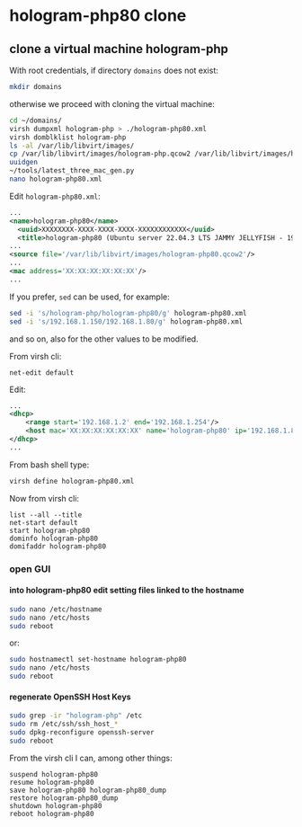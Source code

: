 # hologram-php80 clone

## clone a virtual machine hologram-php

With root credentials, if directory `domains` does not exist:

```bash
mkdir domains
```

otherwise we proceed with cloning the virtual machine:

```bash
cd ~/domains/
virsh dumpxml hologram-php > ./hologram-php80.xml
virsh domblklist hologram-php
ls -al /var/lib/libvirt/images/
cp /var/lib/libvirt/images/hologram-php.qcow2 /var/lib/libvirt/images/hologram-php80.qcow2
uuidgen
~/tools/latest_three_mac_gen.py
nano hologram-php80.xml
```

Edit `hologram-php80.xml`:

```xml
...
<name>hologram-php80</name>
  <uuid>XXXXXXXX-XXXX-XXXX-XXXX-XXXXXXXXXXXX</uuid>
  <title>hologram-php80 (Ubuntu server 22.04.3 LTS JAMMY JELLYFISH - 192.168.1.80)</title>
...
<source file='/var/lib/libvirt/images/hologram-php80.qcow2'/>
...
<mac address='XX:XX:XX:XX:XX:XX'/>
...
```

If you prefer, `sed` can be used, for example:

```bash
sed -i 's/hologram-php/hologram-php80/g' hologram-php80.xml
sed -i 's/192.168.1.150/192.168.1.80/g' hologram-php80.xml
```

and so on, also for the other values to be modified.

From virsh cli:

```shell
net-edit default
```

Edit:

```xml
...
<dhcp>
    <range start='192.168.1.2' end='192.168.1.254'/>
    <host mac='XX:XX:XX:XX:XX:XX' name='hologram-php80' ip='192.168.1.80'/>
</dhcp>
...
```

From bash shell type:

```bash
virsh define hologram-php80.xml
```

Now from virsh cli:

```shell
list --all --title
net-start default
start hologram-php80
dominfo hologram-php80
domifaddr hologram-php80
```

### open GUI

#### into hologram-php80 edit setting files linked to the hostname

```bash
sudo nano /etc/hostname
sudo nano /etc/hosts
sudo reboot
```

or:

```bash
sudo hostnamectl set-hostname hologram-php80
sudo nano /etc/hosts
sudo reboot
```

#### regenerate OpenSSH Host Keys

```bash
sudo grep -ir "hologram-php" /etc
sudo rm /etc/ssh/ssh_host_*
sudo dpkg-reconfigure openssh-server
sudo reboot
```

From the virsh cli I can, among other things:

```shell
suspend hologram-php80
resume hologram-php80
save hologram-php80 hologram-php80_dump
restore hologram-php80_dump
shutdown hologram-php80
reboot hologram-php80
```

